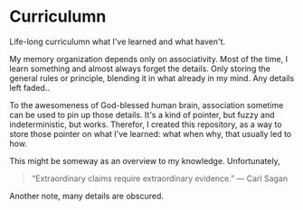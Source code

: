 # Curriculumn
Life-long curriculumn what I've learned and what haven't.

My memory organization depends only on associativity. 
Most of the time, I learn something and almost always 
forget the details. Only storing the general rules or principle, 
blending it in what already in my mind. Any details left faded..

To the awesomeness of God-blessed human brain, association
sometime can be used to pin up those details. It's a kind of
pointer, but fuzzy and indeterministic, but works. Therefor,
I created this repository, as a way to store those pointer
on what I've learned: what when why, that usually led to how.

This might be someway as an overview to my knowledge.
Unfortunately,

> “Extraordinary claims require extraordinary evidence.”
> ― Carl Sagan

Another note, many details are obscured.
